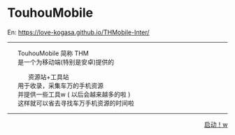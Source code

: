 # TouhouMobile
En: https://love-kogasa.github.io/THMobile-Inter/
***
<ul>
TouhouMobile 简称 THM<br>
是一个为移动端(特别是安卓)提供的
<ul>
资源站+工具站
</ul>
用于收录，采集车万的手机资源<br>
并提供一些工具w ( 以后会越来越多的啦 )<br>
这样就可以省去寻找车万手机资源的时间啦
</ul>
<hr>
<div align="right"><a href="https://love-kogasa.github.io/TouhouMobile/">启动！w</a></div>

